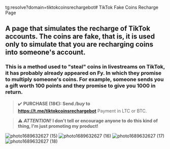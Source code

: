 tg:resolve?domain=tiktokcoinsrechargebot# TikTok Fake Coins Recharge Page

## A page that simulates the recharge of TikTok accounts. The coins are fake, that is, it is used only to simulate that you are recharging coins into someone's account.

### This is a method used to "steal" coins in livestreams on TikTok, it has probably already appeared on Fy. In which they promise to multiply someone's coins. For example, someone sends you a gift worth 100 points and they promise to give you 1000 in return.

> ✔️ **PURCHASE (18€): Send ***/buy*** to https://t.me/tiktokcoinsrechargebot** Payment in LTC or BTC.


>⚠️ ***ATTENTION!*** **I don't tell or encourage anyone to do this kind of thing, I'm just promoting my product!**


![photo1689632627 (15)](https://github.com/ferre1raa/TikTok-Fake-Coins-Recharge-Page/assets/140260560/b2b4161e-0585-4fc2-b93a-934e7817cf4c)
![photo1689632627 (16)](https://github.com/ferre1raa/TikTok-Fake-Coins-Recharge-Page/assets/140260560/d6bdcc30-6c72-4c8a-a054-ccaf64473b98)
![photo1689632627 (17)](https://github.com/ferre1raa/TikTok-Fake-Coins-Recharge-Page/assets/140260560/a55c9d4b-3b18-4c80-afed-d7f634301e07)
![photo1689632627 (18)](https://github.com/ferre1raa/TikTok-Fake-Coins-Recharge-Page/assets/140260560/aedeb0ce-7887-49ba-81f8-dda52fa7d37f)
